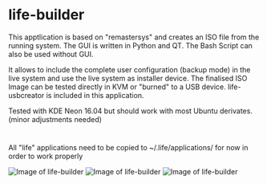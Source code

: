 # life-builder
This apptlication is based on "remastersys" and creates an ISO file from the running system.
The GUI is written in Python and QT.
The Bash Script can also be used without GUI.

It allows to include the complete user configuration (backup mode) in the live system and use the live system as installer device.
The finalised ISO Image can be tested directly in KVM or "burned" to a USB device.
life-usbcreator is included in this application.

Tested with KDE Neon 16.04 but should work with most Ubuntu derivates. (minor adjustments needed)

#

All "life" applications need to be copied to ~/.life/applications/ for now in order to work properly

![Image of life-builder](http://life-edu.eu/images/life-builder1.png)
![Image of life-builder](http://life-edu.eu/images/life-builder3.png)
![Image of life-builder](http://life-edu.eu/images/life-usbcreator.png)

